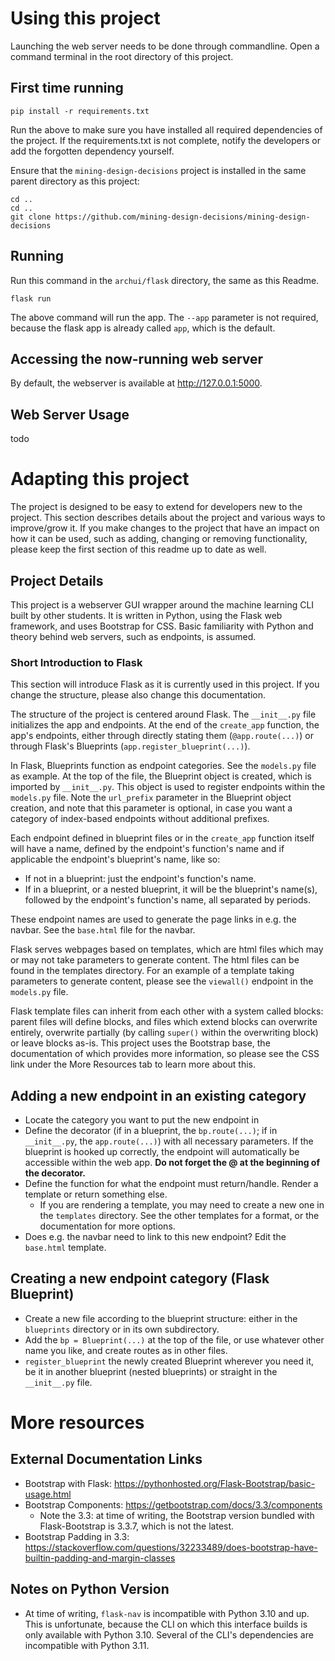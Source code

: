 # Using this project
Launching the web server needs to be done through commandline. Open a command terminal in the root directory of this project.

## First time running
```
pip install -r requirements.txt
```
Run the above to make sure you have installed all required dependencies of the project. If the requirements.txt is not complete, notify the developers or add the forgotten dependency yourself.

Ensure that the `mining-design-decisions` project is installed in the same parent directory as this project:
```
cd ..
cd ..
git clone https://github.com/mining-design-decisions/mining-design-decisions
```

## Running

Run this command in the `archui/flask` directory, the same as this Readme.
```
flask run
```
The above command will run the app. The `--app` parameter is not required, because the flask app is already called `app`, which is the default.

## Accessing the now-running web server
By default, the webserver is available at http://127.0.0.1:5000.

## Web Server Usage
todo

# Adapting this project
The project is designed to be easy to extend for developers new to the project. This section describes details about the project and various ways to improve/grow it. If you make changes to the project that have an impact on how it can be used, such as adding, changing or removing functionality, please keep the first section of this readme up to date as well.

## Project Details
This project is a webserver GUI wrapper around the machine learning CLI built by other students. It is written in Python, using the Flask web framework, and uses Bootstrap for CSS. Basic familiarity with Python and theory behind web servers, such as endpoints, is assumed.

### Short Introduction to Flask
This section will introduce Flask as it is currently used in this project. If you change the structure, please also change this documentation.

The structure of the project is centered around Flask. The `__init__.py` file initializes the app and endpoints. At the end of the `create_app` function, the app's endpoints, either through directly stating them (`@app.route(...)`) or through Flask's Blueprints (`app.register_blueprint(...)`).

In Flask, Blueprints function as endpoint categories. See the `models.py` file as example. At the top of the file, the Blueprint object is created, which is imported by `__init__.py`. This object is used to register endpoints within the `models.py` file. Note the `url_prefix` parameter in the Blueprint object creation, and note that this parameter is optional, in case you want a category of index-based endpoints without additional prefixes.

Each endpoint defined in blueprint files or in the `create_app` function itself will have a name, defined by the endpoint's function's name and if applicable the endpoint's blueprint's name, like so:

- If not in a blueprint: just the endpoint's function's name.
- If in a blueprint, or a nested blueprint, it will be the blueprint's name(s), followed by the endpoint's function's name, all separated by periods.

These endpoint names are used to generate the page links in e.g. the navbar. See the `base.html` file for the navbar.

Flask serves webpages based on templates, which are html files which may or may not take parameters to generate content. The html files can be found in the templates directory. For an example of a template taking parameters to generate content, please see the `viewall()` endpoint in the `models.py` file.

Flask template files can inherit from each other with a system called blocks: parent files will define blocks, and files which extend blocks can overwrite entirely, overwrite partially (by calling `super()` within the overwriting block) or leave blocks as-is. This project uses the Bootstrap base, the documentation of which provides more information, so please see the CSS link under the More Resources tab to learn more about this.

## Adding a new endpoint in an existing category

- Locate the category you want to put the new endpoint in
- Define the decorator (if in a blueprint, the `bp.route(...)`; if in `__init__.py`, the `app.route(...)`) with all necessary parameters. If the blueprint is hooked up correctly, the endpoint will automatically be accessible within the web app. **Do not forget the @ at the beginning of the decorator.**
- Define the function for what the endpoint must return/handle. Render a template or return something else.
	+ If you are rendering a template, you may need to create a new one in the `templates` directory. See the other templates for a format, or the documentation for more options.
- Does e.g. the navbar need to link to this new endpoint? Edit the `base.html` template.

## Creating a new endpoint category (Flask Blueprint)

- Create a new file according to the blueprint structure: either in the `blueprints` directory or in its own subdirectory. 
- Add the `bp = Blueprint(...)` at the top of the file, or use whatever other name you like, and create routes as in other files.
- `register_blueprint` the newly created Blueprint wherever you need it, be it in another blueprint (nested blueprints) or straight in the `__init__.py` file.

# More resources
## External Documentation Links

- Bootstrap with Flask: https://pythonhosted.org/Flask-Bootstrap/basic-usage.html
- Bootstrap Components: https://getbootstrap.com/docs/3.3/components
	+ Note the 3.3: at time of writing, the Bootstrap version bundled with Flask-Bootstrap is 3.3.7, which is not the latest.
- Bootstrap Padding in 3.3: https://stackoverflow.com/questions/32233489/does-bootstrap-have-builtin-padding-and-margin-classes

## Notes on Python Version

- At time of writing, `flask-nav` is incompatible with Python 3.10 and up. This is unfortunate, because the CLI on which this interface builds is only available with Python 3.10. Several of the CLI's dependencies are incompatible with Python 3.11. 